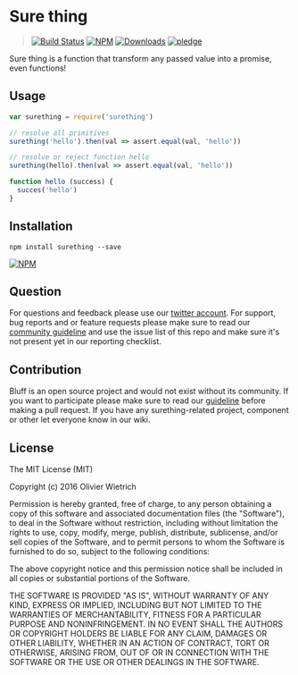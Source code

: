 # Sure thing

  > [![Build Status](https://travis-ci.org/bredele/surething.svg?branch=master)](https://travis-ci.org/bredele/surething)
  [![NPM](https://img.shields.io/npm/v/surething.svg)](https://www.npmjs.com/package/surething)
  [![Downloads](https://img.shields.io/npm/dm/surething.svg)](http://npm-stat.com/charts.html?package=surething)
  [![pledge](https://bredele.github.io/contributing-guide/community-pledge.svg)](https://github.com/bredele/contributing-guide/blob/master/guidelines.md)

Sure thing is a function that transform any passed value into a promise, even functions!

## Usage

```js
var surething = require('surething')

// resolve all primitives
surething('hello').then(val => assert.equal(val, 'hello'))

// resolve or reject function hello
surething(hello).then(val => assert.equal(val, 'hello'))

function hello (success) {
  succes('hello')
}
```


## Installation

```shell
npm install surething --save
```

[![NPM](https://nodei.co/npm/surething.png)](https://nodei.co/npm/surething/)


## Question

For questions and feedback please use our [twitter account](https://twitter.com/bredeleca). For support, bug reports and or feature requests please make sure to read our
<a href="https://github.com/bredele/contributing-guide/blob/master/guidelines.md" target="_blank">community guideline</a> and use the issue list of this repo and make sure it's not present yet in our reporting checklist.

## Contribution

Bluff is an open source project and would not exist without its community. If you want to participate please make sure to read our <a href="https://github.com/bredele/contributing-guide/blob/master/guidelines.md" target="_blank">guideline</a> before making a pull request. If you have any surething-related project, component or other let everyone know in our wiki.

## License

The MIT License (MIT)

Copyright (c) 2016 Olivier Wietrich

Permission is hereby granted, free of charge, to any person obtaining a copy
of this software and associated documentation files (the "Software"), to deal
in the Software without restriction, including without limitation the rights
to use, copy, modify, merge, publish, distribute, sublicense, and/or sell
copies of the Software, and to permit persons to whom the Software is
furnished to do so, subject to the following conditions:

The above copyright notice and this permission notice shall be included in all
copies or substantial portions of the Software.

THE SOFTWARE IS PROVIDED "AS IS", WITHOUT WARRANTY OF ANY KIND, EXPRESS OR
IMPLIED, INCLUDING BUT NOT LIMITED TO THE WARRANTIES OF MERCHANTABILITY,
FITNESS FOR A PARTICULAR PURPOSE AND NONINFRINGEMENT. IN NO EVENT SHALL THE
AUTHORS OR COPYRIGHT HOLDERS BE LIABLE FOR ANY CLAIM, DAMAGES OR OTHER
LIABILITY, WHETHER IN AN ACTION OF CONTRACT, TORT OR OTHERWISE, ARISING FROM,
OUT OF OR IN CONNECTION WITH THE SOFTWARE OR THE USE OR OTHER DEALINGS IN THE
SOFTWARE.
